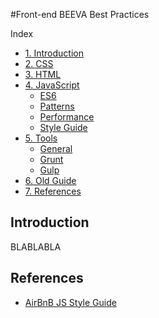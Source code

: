 #Front-end BEEVA Best Practices   

Index  

* [1\. Introduction](#introduction)
* [2\. CSS](css)   
* [3\. HTML](html)   
* [4\. JavaScript](javascript)
  * [ES6](javascript/es6)
  * [Patterns](javascript/patterns)
  * [Performance](javascript/performance)
  * [Style Guide](javascript/style_guide)
* [5\. Tools](javascript/tools)
  * [General](javascript/tools)
  * [Grunt](javascript/tools/grunt)
  * [Gulp](javascript/tools/gulp)
* [6\. Old Guide](old.md)
* [7\. References](#references)

## <a name='introduction'>Introduction</a>

BLABLABLA

## <a name='references'>References</a>

* [AirBnB JS Style Guide](https://github.com/airbnb/javascript)